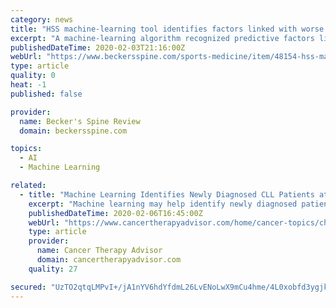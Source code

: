 ```yaml
---
category: news
title: "HSS machine-learning tool identifies factors linked with worse outcomes after hip arthroscopy"
excerpt: "A machine-learning algorithm recognized predictive factors linked with worse outcomes for patients undergoing arthroscopic surgery to treat femoroacetabular impingement of the hip. Spearheaded by Benedict Nwachukwu, MD, orthopedic surgeons from New York ..."
publishedDateTime: 2020-02-03T21:16:00Z
webUrl: "https://www.beckersspine.com/sports-medicine/item/48154-hss-machine-learning-tool-identifies-factors-linked-with-worse-outcomes-after-hip-arthroscopy.html"
type: article
quality: 0
heat: -1
published: false

provider:
  name: Becker's Spine Review
  domain: beckersspine.com

topics:
  - AI
  - Machine Learning

related:
  - title: "Machine Learning Identifies Newly Diagnosed CLL Patients at Risk for Certain Outcomes"
    excerpt: "Machine learning may help identify newly diagnosed patients with CLL who are at risk for infection or treatment within 2 years of a diagnosis. A machine learning-based model may help identify newly diagnosed patients with chronic lymphocytic leukemia (CLL) who are at risk for infection or treatment within 2 years of a diagnosis, according to ..."
    publishedDateTime: 2020-02-06T16:45:00Z
    webUrl: "https://www.cancertherapyadvisor.com/home/cancer-topics/chronic-lymphocytic-leukemia/chronic-leukemia-cll-machine-learning-identifies-certain-outcome-risk/"
    type: article
    provider:
      name: Cancer Therapy Advisor
      domain: cancertherapyadvisor.com
    quality: 27

secured: "UzTO2qtqLMPvI+/jA1nYV6hdYfdmL26LvENoLwX9mCu4hme/4L0xobfd3ygjk89/GnYkD5ci06Wd62SV1Xm0tXr/aJ30oqVAvfUoHy81DBVePKxf5DqfrBLvuPj7IjVPtymF9TGvOz3+vxFIxbTlLFllhmV8io9/vg8j8so3Xp8yOStVzul/pVS59QRYrC1DCfYYcPEH6YcImaYhScnH+nGjpXAEI/ze0i6P281wGJmikAE4a7MCHvrL+V0nyogg25MVZqvU4w08Hyg6LBh2nwAifCjSw8mY6lLLOt2qWR4bCip/l8fZR/GHGqFbHHhn;HohAmwhsfh1HmZkTto+J8w=="
---
```



